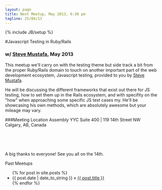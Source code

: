 ```yaml
---
layout: page
title: Next Meetup, May 2013, 6:30 pm
tagline: 25/04/13
---
```

{% include JB/setup %}

#Javascript Testing in Ruby/Rails
### w/ [Steve Mustafa](https://twitter.com/stevemustafa), May 2013

This meetup we'll carry on with the testing theme but side track a bit from the proper Ruby/Rails domain to touch on another important part of the web development ecosystem, Javascript testing, provided to you by [Steve Mustafa](https://twitter.com/stevemustafa).

He will be discussing the different frameworks that exist out there for JS testing, how to set them up in the Rails ecosystem, and with specifity on the "how" when approaching some specific JS test cases my.  He'll be showcasing his own methods, which are absolutely awesome but your mileage may vary.

###Meeting Location
Assembly YYC
Suite 400  |  119 14th Street NW
Calgary, AB, Canada

<br/>
<br/>
<br/>


A big thanks to everyone! See you all on the 14th.


Past Meetups

<ul class="posts">
  {% for post in site.posts %}
    <li><span>{{ post.date | date_to_string }}</span> &raquo; <a href="{{ BASE_PATH }}{{ post.url }}">{{ post.title }}</a></li>
  {% endfor %}
</ul>


